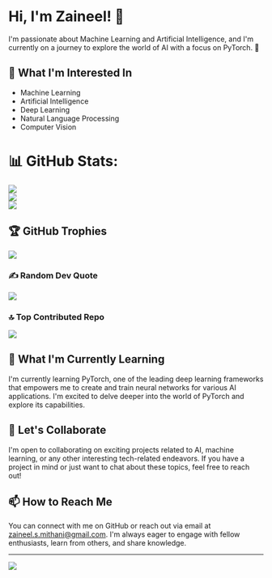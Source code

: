 # Hi, I'm Zaineel! 👋

I'm passionate about Machine Learning and Artificial Intelligence, and I'm currently on a journey to explore the world of AI with a focus on PyTorch. 🌱

## 🔭 What I'm Interested In

- Machine Learning
- Artificial Intelligence
- Deep Learning
- Natural Language Processing
- Computer Vision

# 📊 GitHub Stats:

![](https://github-readme-stats.vercel.app/api?username=zaineel&theme=dracula&hide_border=false&include_all_commits=true&count_private=true)<br/>
![](https://github-readme-streak-stats.herokuapp.com/?user=zaineel&theme=dracula&hide_border=false)<br/>
![](https://github-readme-stats.vercel.app/api/top-langs/?username=zaineel&theme=dracula&hide_border=false&include_all_commits=true&count_private=true&layout=compact)

## 🏆 GitHub Trophies

![](https://github-profile-trophy.vercel.app/?username=zaineel&theme=dracula&no-frame=true&no-bg=true&margin-w=4)

### ✍️ Random Dev Quote

![](https://quotes-github-readme.vercel.app/api?type=vetical&theme=dracula)

### 🔝 Top Contributed Repo

![](https://github-contributor-stats.vercel.app/api?username=zaineel&limit=5&theme=dracula&combine_all_yearly_contributions=true)

## 🌱 What I'm Currently Learning

I'm currently learning PyTorch, one of the leading deep learning frameworks that empowers me to create and train neural networks for various AI applications. I'm excited to delve deeper into the world of PyTorch and explore its capabilities.

## 🤝 Let's Collaborate

I'm open to collaborating on exciting projects related to AI, machine learning, or any other interesting tech-related endeavors. If you have a project in mind or just want to chat about these topics, feel free to reach out!

## 📫 How to Reach Me

You can connect with me on GitHub or reach out via email at [zaineel.s.mithani@gmail.com](mailto:zaineel.s.mithani@gmail.com). I'm always eager to engage with fellow enthusiasts, learn from others, and share knowledge.

---

[![](https://visitcount.itsvg.in/api?id=zaineel&icon=2&color=12)](https://visitcount.itsvg.in)

<!--
zaineel/zaineel is a ✨ special ✨ repository because its `README.md` (this file) appears on your GitHub profile.
You can click the Preview link to take a look at your changes.
-->
